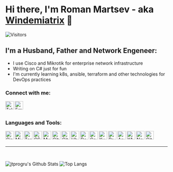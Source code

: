 # Hi there, I'm Roman Martsev - aka [Windemiatrix][telegram] 👋
![Visitors](https://visitor-badge.glitch.me/badge?page_id=windemiatrix)

## I'm a Husband, Father and Network Engeneer:
- I use Cisco and Mikrotik for enterprise network infrastructure
- Writing on C# just for fun
- I'm currently learning k8s, ansible, terraform and other technologies for DevOps practices

### Connect with me:

[<img align="left" height="26px" alt="Telegram" src="https://api.iconify.design/ri:telegram-line.svg?download=true&box=true&color=%23626262&inline=false&width=auto" />][telegram]
[<img align="left" height="26px" alt="Email" src="https://api.iconify.design/entypo:email.svg?download=true&box=true&color=%23626262&inline=false&width=auto" />][email]

<br />
<br />

### Languages and Tools:

<img align="left" alt="Cisco" height="26px" src="https://upload.wikimedia.org/wikipedia/commons/6/64/Cisco_logo.svg" />
<img align="left" alt="Mikrotik" height="26px" src="https://upload.wikimedia.org/wikipedia/commons/3/37/MikroTik_logo.svg" />
<img align="left" alt="Terraform" height="26px" src="https://api.iconify.design/simple-icons:terraform.svg?download=true&box=true&color=%23626262&inline=false&width=auto" />
<img align="left" alt="CSharp" height="26px" src="https://api.iconify.design/mdi:language-csharp.svg?download=true&box=true&color=%23626262&inline=false&width=auto" />
<img align="left" alt="MySQL" height="26px" src="https://api.iconify.design/whh:mysqltwo.svg?download=true&box=true&color=%23626262&inline=false&width=auto" />
<img align="left" alt="Git" height="26px" src="https://api.iconify.design/fa-brands:git-square.svg?download=true&box=true&color=%23626262&inline=false&width=auto" />
<img align="left" alt="GitHub" height="26px" src="https://api.iconify.design/codicon:github.svg?download=true&box=true&color=%23626262&inline=false&width=auto" />
<img align="left" alt="Ubuntu" height="26px" src="https://api.iconify.design/simple-icons:ubuntu.svg?download=true&box=true&color=%23626262&inline=false&width=auto" />
<img align="left" alt="Debian" height="26px" src="https://api.iconify.design/simple-icons:debian.svg?download=true&box=true&color=%23626262&inline=false&width=auto" />
<img align="left" alt="CenOS" height="26px" src="https://api.iconify.design/fa-brands:centos.svg?download=true&box=true&color=%23626262&inline=false&width=auto" />
<img align="left" alt="Kubernetes" height="26px" src="https://api.iconify.design/simple-icons:kubernetes.svg?download=true&box=true&color=%23626262&inline=false&width=auto" />
<img align="left" alt="Prometheus" height="26px" src="https://api.iconify.design/simple-icons:prometheus.svg?download=true&box=true&color=%23626262&inline=false&width=auto" />
<img align="left" alt="Ansible" height="26px" src="https://api.iconify.design/simple-icons:ansible.svg?download=true&box=true&color=%23626262&inline=false&width=auto" />
<img align="left" alt="YAML" height="26px" src="https://api.iconify.design/file-icons:yaml-alt4.svg?download=true&box=true&color=%23626262&inline=false&width=auto" />
<img align="left" alt="Nginx" height="26px" src="https://api.iconify.design/cib:nginx.svg?download=true&box=true&color=%23626262&inline=false&width=auto" />
<img align="left" alt="GitLab" height="26px" src="https://api.iconify.design/cib:gitlab.svg?download=true&box=true&color=%23626262&inline=false&width=auto" />

<br />
<br />

---

<br />

![jtprogru's Github Stats](https://github-readme-stats.vercel.app/api?username=windemiatrix&show_icons=true&theme=radical)
![Top Langs](https://github-readme-stats.vercel.app/api/top-langs/?username=windemiatrix&count_private=true&hide=tsql&langs_count=7&theme=radical&layout=compact)

[email]: mailto:matrixur@gmail.com
[telegram]: https://t.me/windemiatrix
